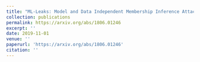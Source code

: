 ```yaml
---
title: "ML-Leaks: Model and Data Independent Membership Inference Attacks and Defenses on Machine Learning Models"
collection: publications
permalink: https://arxiv.org/abs/1806.01246
excerpt: ''
date: 2019-11-01
venue: ''
paperurl: 'https://arxiv.org/abs/1806.01246'
citation: ''
---
```



